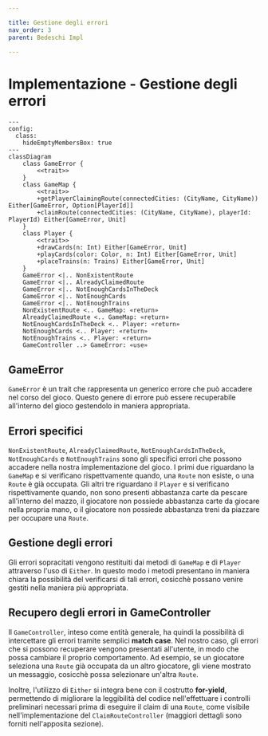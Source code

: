 ```yaml
---

title: Gestione degli errori
nav_order: 3
parent: Bedeschi Impl

---
```


# Implementazione - Gestione degli errori

```mermaid
---
config:
  class:
    hideEmptyMembersBox: true
---
classDiagram
    class GameError {
        <<trait>>
    }
    class GameMap {
        <<trait>>
        +getPlayerClaimingRoute(connectedCities: (CityName, CityName)) Either[GameError, Option[PlayerId]]
        +claimRoute(connectedCities: (CityName, CityName), playerId: PlayerId) Either[GameError, Unit]
    }
    class Player {
        <<trait>>
        +drawCards(n: Int) Either[GameError, Unit]
        +playCards(color: Color, n: Int) Either[GameError, Unit]
        +placeTrains(n: Trains) Either[GameError, Unit]
    }
    GameError <|.. NonExistentRoute
    GameError <|.. AlreadyClaimedRoute
    GameError <|.. NotEnoughCardsInTheDeck
    GameError <|.. NotEnoughCards
    GameError <|.. NotEnoughTrains
    NonExistentRoute <.. GameMap: «return»
    AlreadyClaimedRoute <.. GameMap: «return»
    NotEnoughCardsInTheDeck <.. Player: «return»
    NotEnoughCards <.. Player: «return»
    NotEnoughTrains <.. Player: «return»
    GameController ..> GameError: «use»
```

## GameError

`GameError` è un trait che rappresenta un generico errore che può accadere nel corso del gioco. Questo genere di errore
può essere recuperabile all'interno del gioco gestendolo in maniera appropriata.

## Errori specifici

`NonExistentRoute`, `AlreadyClaimedRoute`, `NotEnoughCardsInTheDeck`, `NotEnoughCards` e `NotEnoughTrains` sono gli
specifici errori che possono accadere nella nostra implementazione del gioco. I primi due riguardano la `GameMap` e si
verificano rispettvamente quando, una `Route` non esiste, o una `Route` è già occupata. Gli altri tre riguardano il
`Player` e si verificano rispettivamente quando, non sono presenti abbastanza carte da pescare all'interno del mazzo, il
giocatore non possiede abbastanza carte da giocare nella propria mano, o il giocatore non possiede abbastanza treni
da piazzare per occupare una `Route`.

## Gestione degli errori

Gli errori sopracitati vengono restituiti dai metodi di `GameMap` e di `Player` attraverso l'uso di `Either`. In questo
modo i metodi presentano in maniera chiara la possibilità del verificarsi di tali errori, cosicchè possano venire
gestiti nella maniera più appropriata.

## Recupero degli errori in GameController

Il `GameController`, inteso come entità generale, ha quindi la possibilità di intercettare gli errori tramite semplici
**match case**. Nel nostro caso, gli errori che si possono recuperare vengono presentati all'utente, in modo che possa
cambiare il proprio comportamento. Ad esempio, se un giocatore seleziona una `Route` già occupata da un altro giocatore,
gli viene mostrato un messaggio, cosicchè possa selezionare un'altra `Route`.

Inoltre, l'utilizzo di `Either` si integra bene con il costrutto **for-yield**, permettendo di migliorare la leggibilità
del codice nell'effettuare i controlli preliminari necessari prima di eseguire il claim di una `Route`, come visibile
nell'implementazione del `ClaimRouteController` (maggiori dettagli sono forniti nell'apposita sezione).